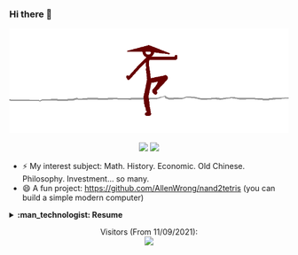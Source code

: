 ### Hi there 👋


![image](https://github.com/AllenWrong/AllenWrong/blob/main/temp.gif)

<!--
**AllenWrong/AllenWrong** is a ✨ _special_ ✨ repository because its `README.md` (this file) appears on your GitHub profile.-->


<!-- ![](https://github-readme-stats.vercel.app/api?username=allenwrong&count_private=true&hide_border=true&show_icons=true&line_height=25) -->
<!-- ![](https://github-readme-stats.vercel.app/api/top-langs/?username=allenwrong&hide_border=true&langs_count=8&layout=compact) -->

<p align = "center">
  <img src = "https://github-readme-stats.vercel.app/api?username=allenwrong&count_private=true&hide_border=true&show_icons=true&line_height=25&theme=tokyonight"">
  <img src = "https://github-readme-stats.vercel.app/api/top-langs/?username=allenwrong&hide_border=true&langs_count=8&layout=compact&theme=tokyonight"">
</p>


- ⚡ My interest subject: Math. History. Economic. Old Chinese. Philosophy. Investment... so many.
- 😄 A fun project: https://github.com/AllenWrong/nand2tetris (you can build a simple modern computer)

<details>
  <summary><b>:man_technologist: Resume</b></summary>
  
  #### Person Information
  
  - :school: University: Beijing University of Posts and Telecommunications
  
  - :computer: Major: Computer Science
  
  #### Project
  
</details>


<p align="center"> 
  Visitors (From 11/09/2021):<br>
  <img src="https://profile-counter.glitch.me/AllenWrong/count.svg" />
</p>

